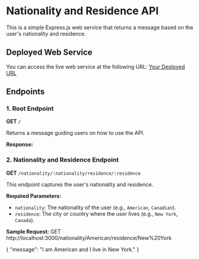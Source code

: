 # Nationality and Residence API

This is a simple Express.js web service that returns a message based on the user's nationality and residence.

## Deployed Web Service

You can access the live web service at the following URL: [Your Deployed URL](https://classapp-51d0.onrender.com)

## Endpoints

### 1. Root Endpoint

**GET** `/`

Returns a message guiding users on how to use the API.

**Response:**


### 2. Nationality and Residence Endpoint

**GET** `/nationality/:nationality/residence/:residence`

This endpoint captures the user's nationality and residence.

**Required Parameters:**

- `nationality`: The nationality of the user (e.g., `American`, `Canadian`).
- `residence`: The city or country where the user lives (e.g., `New York`, `Canada`).

**Sample Request:**
GET http://localhost:3000/nationality/American/residence/New%20York

{
    "message": "I am American and I live in New York."
}

